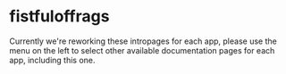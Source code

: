 # fistfuloffrags

Currently we're reworking these intropages for each app, please use the menu on the left to select other available documentation pages for each app, including this one.

